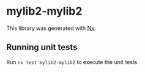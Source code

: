 # mylib2-mylib2

This library was generated with [Nx](https://nx.dev).

## Running unit tests

Run `nx test mylib2-mylib2` to execute the unit tests.
